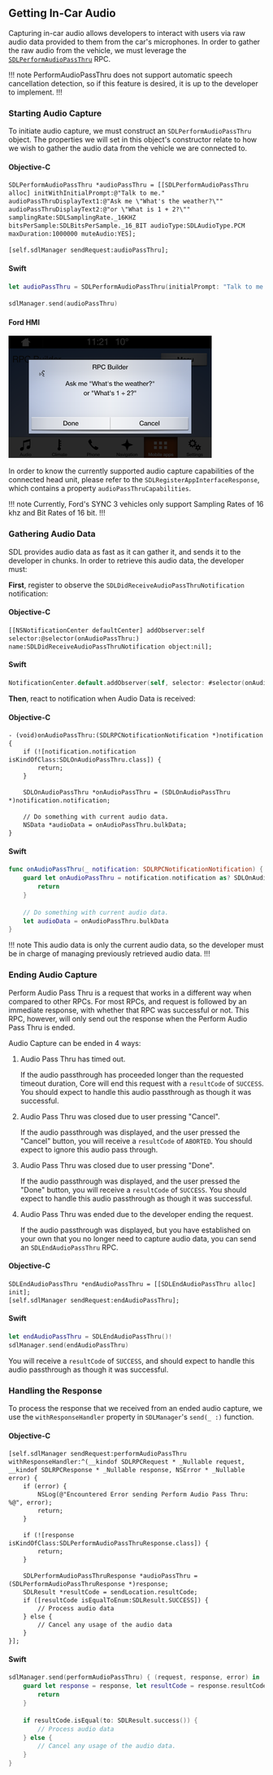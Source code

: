 ## Getting In-Car Audio

Capturing in-car audio allows developers to interact with users via raw audio data provided to them from the car's microphones. In order to gather the raw audio from the vehicle, we must leverage the [`SDLPerformAudioPassThru`](https://github.com/smartdevicelink/sdl_ios/blob/master/SmartDeviceLink/SDLPerformAudioPassThru.h) RPC.

!!! note
PerformAudioPassThru does not support automatic speech cancellation detection, so if this feature is desired, it is up to the developer to implement.
!!!

### Starting Audio Capture
To initiate audio capture, we must construct an `SDLPerformAudioPassThru` object. The properties we will set in this object's constructor relate to how we wish to gather the audio data from the vehicle we are connected to.

#### Objective-C
```objc
SDLPerformAudioPassThru *audioPassThru = [[SDLPerformAudioPassThru alloc] initWithInitialPrompt:@"Talk to me." audioPassThruDisplayText1:@"Ask me \"What's the weather?\"" audioPassThruDisplayText2:@"or \"What is 1 + 2?\"" samplingRate:SDLSamplingRate._16KHZ bitsPerSample:SDLBitsPerSample._16_BIT audioType:SDLAudioType.PCM maxDuration:1000000 muteAudio:YES];

[self.sdlManager sendRequest:audioPassThru];
```

#### Swift
```swift
let audioPassThru = SDLPerformAudioPassThru(initialPrompt: "Talk to me.", audioPassThruDisplayText1: "Ask me \"What's the weather?\"", audioPassThruDisplayText2: "or \"What is 1 + 2?\"", samplingRate: ._16KHZ(), bitsPerSample: ._8_BIT(), audioType: .pcm(), maxDuration: 1000000, muteAudio: true)!

sdlManager.send(audioPassThru) 
```

#### Ford HMI
![Ford Audio Pass Thru](assets/Ford_AudioPassThruPrompt.png)

In order to know the currently supported audio capture capabilities of the connected head unit, please refer to the `SDLRegisterAppInterfaceResponse`, which contains a property `audioPassThruCapabilities`.

!!! note
Currently, Ford's SYNC 3 vehicles only support Sampling Rates of 16 khz and Bit Rates of 16 bit.
!!!

### Gathering Audio Data

SDL provides audio data as fast as it can gather it, and sends it to the developer in chunks. In order to retrieve this audio data, the developer must:

**First**, register to observe the `SDLDidReceiveAudioPassThruNotification` notification: 

#### Objective-C
```objc
[[NSNotificationCenter defaultCenter] addObserver:self selector:@selector(onAudioPassThru:) name:SDLDidReceiveAudioPassThruNotification object:nil];
```

#### Swift
```swift
NotificationCenter.default.addObserver(self, selector: #selector(onAudioPassThru(_:)), name: .SDLDidReceiveAudioPassThru, object: nil)
```

**Then**, react to notification when Audio Data is received:

#### Objective-C
``` objc
- (void)onAudioPassThru:(SDLRPCNotificationNotification *)notification {
    if (![notification.notification isKindOfClass:SDLOnAudioPassThru.class]) {
        return;
    }
    
    SDLOnAudioPassThru *onAudioPassThru = (SDLOnAudioPassThru *)notification.notification;
    
    // Do something with current audio data.
    NSData *audioData = onAudioPassThru.bulkData;
}
```

#### Swift
```swift
func onAudioPassThru(_ notification: SDLRPCNotificationNotification) {
    guard let onAudioPassThru = notification.notification as? SDLOnAudioPassThru else {
        return
    }
    
    // Do something with current audio data.
    let audioData = onAudioPassThru.bulkData
}
```


!!! note
This audio data is only the current audio data, so the developer must be in charge of managing previously retrieved audio data.
!!!


### Ending Audio Capture
Perform Audio Pass Thru is a request that works in a different way when compared to other RPCs. For most RPCs, and request is followed by an immediate response, with whether that RPC was successful or not. This RPC, however, will only send out the response when the Perform Audio Pass Thru is ended.

Audio Capture can be ended in 4 ways:

1. Audio Pass Thru has timed out.

    If the audio passthrough has proceeded longer than the requested timeout duration, Core will end this request with a `resultCode` of `SUCCESS`. You should expect to handle this audio passthrough as though it was successful.

2. Audio Pass Thru was closed due to user pressing "Cancel".

    If the audio passthrough was displayed, and the user pressed the "Cancel" button, you will receive a `resultCode` of `ABORTED`. You should expect to ignore this audio pass through.

3. Audio Pass Thru was closed due to user pressing "Done".

    If the audio passthrough was displayed, and the user pressed the "Done" button, you will receive a `resultCode` of `SUCCESS`. You should expect to handle this audio passthrough as though it was successful.

4. Audio Pass Thru was ended due to the developer ending the request.

    If the audio passthrough was displayed, but you have established on your own that you no longer need to capture audio data, you can send an `SDLEndAudioPassThru` RPC.

#### Objective-C
```objc
SDLEndAudioPassThru *endAudioPassThru = [[SDLEndAudioPassThru alloc] init];
[self.sdlManager sendRequest:endAudioPassThru];
```

#### Swift
```swift
let endAudioPassThru = SDLEndAudioPassThru()!
sdlManager.send(endAudioPassThru)
```

You will receive a `resultCode` of `SUCCESS`, and should expect to handle this audio passthrough as though it was successful.

### Handling the Response
To process the response that we received from an ended audio capture, we use the `withResponseHandler` property in `SDLManager`'s `send(_ :)` function.

#### Objective-C
```objc
[self.sdlManager sendRequest:performAudioPassThru withResponseHandler:^(__kindof SDLRPCRequest * _Nullable request, __kindof SDLRPCResponse * _Nullable response, NSError * _Nullable error) {
    if (error) {
        NSLog(@"Encountered Error sending Perform Audio Pass Thru: %@", error);
        return;
    }
    
    if (![response isKindOfClass:SDLPerformAudioPassThruResponse.class]) {
        return;
    }
    
    SDLPerformAudioPassThruResponse *audioPassThru = (SDLPerformAudioPassThruResponse *)response;
    SDLResult *resultCode = sendLocation.resultCode;
    if ([resultCode isEqualToEnum:SDLResult.SUCCESS]) {
        // Process audio data    
    } else {
        // Cancel any usage of the audio data
    }
}];
```

#### Swift
```swift
sdlManager.send(performAudioPassThru) { (request, response, error) in
    guard let response = response, let resultCode = response.resultCode else {
        return
    }
    
    if resultCode.isEqual(to: SDLResult.success()) {
        // Process audio data
    } else {
        // Cancel any usage of the audio data.
    }
}
```